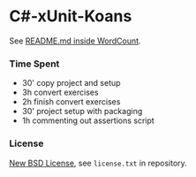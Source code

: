# C#-xUnit-Koans

See [README.md inside WordCount](WordCount/README.md).

### Time Spent

* 30' copy project and setup
* 3h convert exercises
* 2h finish convert exercises
* 30' project setup with packaging
* 1h commenting out assertions script

### License

[New BSD License](http://opensource.org/licenses/bsd-license.php), see `license.txt` in repository.
